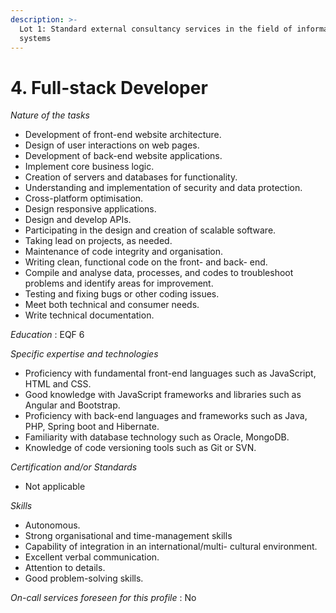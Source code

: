 ```yaml
---
description: >-
  Lot 1: Standard external consultancy services in the field of information
  systems
---
```


# 4. Full-stack Developer

_Nature of the tasks_

* Development of front-end website architecture.
* Design of user interactions on web pages.
* Development of back-end website applications.
* Implement core business logic.
* Creation of servers and databases for functionality.
* Understanding and implementation of security and data protection.
* Cross-platform optimisation.
* Design responsive applications.
* Design and develop APIs.
* Participating in the design and creation of scalable software.
* Taking lead on projects, as needed.
* Maintenance of code integrity and organisation.
* Writing clean, functional code on the front- and back- end.
* Compile and analyse data, processes, and codes to troubleshoot problems and identify areas for improvement.
* Testing and fixing bugs or other coding issues.
* Meet both technical and consumer needs.
* Write technical documentation.

_Education_ : EQF 6

_Specific expertise and technologies_

* Proficiency with fundamental front-end languages such as JavaScript, HTML and CSS.
* Good knowledge with JavaScript frameworks and libraries such as Angular and Bootstrap.
* Proficiency with back-end languages and frameworks such as Java, PHP, Spring boot and Hibernate.
* Familiarity with database technology such as Oracle, MongoDB.
* Knowledge of code versioning tools such as Git or SVN.

_Certification and/or Standards_

* Not applicable

_Skills_

* Autonomous.
* Strong organisational and time-management skills
* Capability of integration in an international/multi- cultural environment.
* Excellent verbal communication.
* Attention to details.
* Good problem-solving skills.

_On-call services foreseen for this profile_ : No
